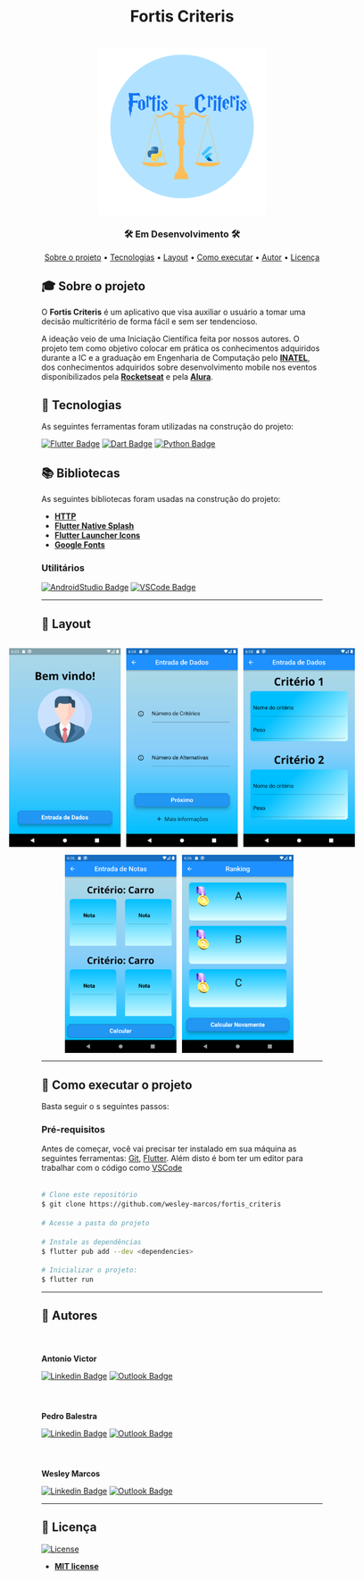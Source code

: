 <h1 align="center">Fortis Criteris</h1>
<h1 align="center">
    <img align="center" src="Images\logo_rounded.png" width="300px;" alt="logo"/>
</h1>
<!-- <h3 align="center">✅ Concluído ✅</h3> -->
<h3 align="center">🛠 Em Desenvolvimento 🛠</h3>

<p align="center">
 <a href="#-sobre-o-projeto">Sobre o projeto</a> •
 <a href="#-tecnologias">Tecnologias</a> • 
 <a href="#-layout">Layout</a> • 
 <a href="#-como-executar-o-projeto">Como executar</a> • 
 <a href="#-autor">Autor</a> • 
 <a href="#user-content--licença">Licença</a>
</p>

## 🎓 Sobre o projeto

O **Fortis Criteris** é um aplicativo que visa auxiliar o usuário a tomar uma decisão multicritério de forma fácil e sem ser tendencioso. 

A ideação veio de uma Iniciação Científica feita por nossos autores. O projeto tem como objetivo colocar em prática os conhecimentos adquiridos durante a IC e a graduação em Engenharia de Computação pelo **[INATEL](https://inatel.br/home/)**, dos conhecimentos adquiridos sobre desenvolvimento mobile nos eventos disponibilizados pela **[Rocketseat](https://rocketseat.com.br/)** e pela **[Alura](https://www.alura.com.br/)**.


## 📜 Tecnologias 

As seguintes ferramentas foram utilizadas na construção do projeto:

  [![Flutter Badge](https://img.shields.io/badge/Flutter-02569B?style=for-the-badge&logo=flutter&logoColor=white)](https://pub.dev/)
  [![Dart Badge](https://img.shields.io/badge/Dart-0175C2?style=for-the-badge&logo=dart&logoColor=white)](https://dart.dev/)
  [![Python Badge](https://img.shields.io/badge/Python-14354C?style=for-the-badge&logo=python&logoColor=white)](https://pypi.org/)


## 📚 Bibliotecas

As seguintes bibliotecas foram usadas na construção do projeto:

- **[HTTP](https://pub.dev/packages/http)**
- **[Flutter Native Splash](https://pub.dev/packages/flutter_native_splash)**
- **[Flutter Launcher Icons](https://pub.dev/packages/flutter_launcher_icons)**
- **[Google Fonts](https://pub.dev/packages/google_fonts)**
  
### Utilitários

<!-- - Editor:  **[Android Studio](https://developer.android.com/studio)** -->
<!-- - Editor:  **[Visual Studio Code](https://code.visualstudio.com/)** -->

[![AndroidStudio Badge](https://img.shields.io/badge/Android_Studio-3DDC84?style=for-the-badge&logo=android-studio&logoColor=white)](https://developer.android.com/studio)
[![VSCode Badge](https://img.shields.io/badge/Visual_Studio_Code-0078D4?style=for-the-badge&logo=visual%20studio%20code&logoColor=white)](https://code.visualstudio.com/)

---

## 🎨 Layout

<p align="center" style="display: flex; flex-direction: column; align-items: flex-start; justify-content: center;">
    <p align="center" style="display: flex; align-items: flex-start; justify-content: center;">
    <img alt="search page" style="margin-right: 10px"
    src="Images\Entrada.png" width="200px">
    <img alt="result page" style="margin-right: 10px" src="Images\Alter x Crit.png" width="200px">
    <img alt="infoCard page" 
    src="Images\Entrada de Nome e Peso.png" width="200px">
    </p>
    <p align="center" style="display: flex; align-items: flex-start; justify-content: center;">
    <img alt="university register page" style="margin-right: 10px" src="Images\Entrada de Notas.png" width="200px">
    <img alt="login page" style="margin-right: 10px"
    src="Images\Ranking.png" width="200px">
</p>

---

## 🚀 Como executar o projeto

Basta seguir o s seguintes passos:

### Pré-requisitos

Antes de começar, você vai precisar ter instalado em sua máquina as seguintes ferramentas:
[Git](https://git-scm.com), [Flutter](https://docs.flutter.dev/get-started/install). Além disto é bom ter um editor para trabalhar com o código como [VSCode](https://code.visualstudio.com/)

```bash

# Clone este repositório
$ git clone https://github.com/wesley-marcos/fortis_criteris

# Acesse a pasta do projeto

# Instale as dependências
$ flutter pub add --dev <dependencies>

# Inicializar o projeto:
$ flutter run

```

---

## 👥 Autores
<h4 align="left">
    <img style="border-radius: 50%; margin-right: 30px" src="https://avatars.githubusercontent.com/Antonio-AV" width="180px;" alt=""/>
</h4>

**Antonio Victor**

[![Linkedin Badge](https://img.shields.io/badge/LinkedIn-0077B5?style=for-the-badge&logo=linkedin&logoColor=white)](https://www.linkedin.com/in/antonio-victor-mendes-fonseca-26539924b/)
[![Outlook Badge](https://img.shields.io/badge/Outlook-0078D4?style=for-the-badge&logo=microsoft-outlook&logoColor=white)](mailto:antonio.v@ges.inatel.br)


<h4 align="left">
    <img style="border-radius: 50%; margin-right: 30px" src="https://avatars.githubusercontent.com/pedro-balestra" width="180px;" alt=""/>
</h4>

**Pedro Balestra**

[![Linkedin Badge](https://img.shields.io/badge/LinkedIn-0077B5?style=for-the-badge&logo=linkedin&logoColor=white)](https://www.linkedin.com/in/pedro-balestra/)
[![Outlook Badge](https://img.shields.io/badge/Outlook-0078D4?style=for-the-badge&logo=microsoft-outlook&logoColor=white)](mailto:pedro.balestra@gec.inatel.br)



<h4 align="left">
    <img style="border-radius: 50%; margin-right: 30px" src="https://avatars.githubusercontent.com/wesley-marcos" width="180px;" alt=""/>
</h4>

**Wesley Marcos**


[![Linkedin Badge](https://img.shields.io/badge/LinkedIn-0077B5?style=for-the-badge&logo=linkedin&logoColor=white)](https://www.linkedin.com/in/wesley-marcos-borges/)
[![Outlook Badge](https://img.shields.io/badge/Outlook-0078D4?style=for-the-badge&logo=microsoft-outlook&logoColor=white)](mailto:wesley.marcos@gec.inatel.br)

---
## 📝 Licença
[![License](https://img.shields.io/github/license/wesley-marcos/C214_teste_mock)](http://badges.mit-license.org)

- **[MIT license](https://choosealicense.com/licenses/mit/)**
